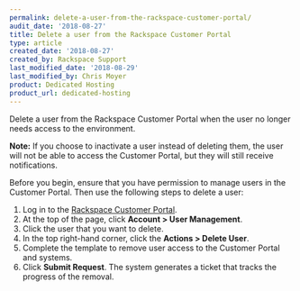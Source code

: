 ```yaml
---
permalink: delete-a-user-from-the-rackspace-customer-portal/
audit_date: '2018-08-27'
title: Delete a user from the Rackspace Customer Portal
type: article
created_date: '2018-08-27'
created_by: Rackspace Support
last_modified_date: '2018-08-29'
last_modified_by: Chris Moyer
product: Dedicated Hosting
product_url: dedicated-hosting
---
```


Delete a user from the Rackspace Customer Portal when the user no longer needs access to the environment.

**Note:** If you choose to inactivate a user instead of deleting them, the user will not be able to access the
Customer Portal, but they will still receive notifications.

Before you begin, ensure that you have permission to manage users in the Customer Portal. Then use the following steps to delete a user:

1. Log in to the [Rackspace Customer Portal](https://my.rackspace.com).
2. At the top of the page, click **Account > User Management**.
3. Click the user that you want to delete.
4. In the top right-hand corner, click the **Actions > Delete User**.
5. Complete the template to remove user access to the Customer Portal and systems.
6. Click **Submit Request**. The system generates a ticket that tracks the progress of the removal.
